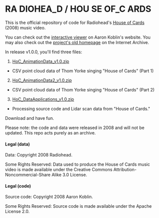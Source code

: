 # RA DIOHEA_D / HOU SE OF_C ARDS
This is the official repository of code for Radiohead's [House of Cards](https://www.youtube.com/watch?v=8nTFjVm9sTQ) (2008) music video.

You can check out the [interactive viewer](http://www.aaronkoblin.com/work/rh/index.html) on Aaron Koblin's website. You may also check out the [project's old homepage](http://web.archive.org/web/20110520215423/http://code.google.com/creative/radiohead/) on the Internet Archive.

In release v1.0.0, you'll find three files:

1. [HoC_AnimationData_v1.0.zip](https://github.com/dataarts/radiohead/releases/download/v1.0.0/HoC_AnimationData1_v1.0.zip)
  * CSV point cloud data of Thom Yorke singing "House of Cards" (Part 1)
2. [HoC_AnimationData2_v1.0.zip](https://github.com/dataarts/radiohead/releases/download/v1.0.0/HoC_AnimationData2_v1.0.zip)
  * CSV point cloud data of Thom Yorke singing "House of Cards" (Part 2)
3. [HoC_DataApplications_v1.0.zip](https://github.com/dataarts/radiohead/releases/download/v1.0.0/HoC_DataApplications_v1.0.zip)
  * Processing source code and Lidar scan data from "House of Cards."

Download and have fun.

Please note: the code and data were released in 2008 and will not be updated. This repo acts purely as an archive.

#### Legal (data)

Data: Copyright 2008 Radiohead.

Some Rights Reserved: Data used to produce the House of Cards music video is made available under the Creative Commons Attribution-Noncommercial-Share Alike 3.0 License.

#### Legal (code)

Source code: Copyright 2008 Aaron Koblin.

Some Rights Reserved: Source code is made available under the Apache License 2.0.

